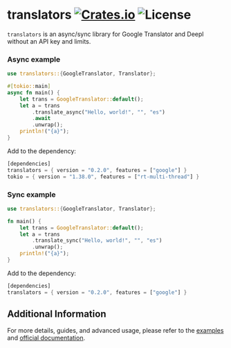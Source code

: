[crates-badge]: https://img.shields.io/crates/v/translators
[crates-url]: https://crates.io/crates/translators
[license-badge]: https://img.shields.io/github/license/charl1e7/rust-translators?style=flat&color=%230096FF


# translators [![Crates.io][crates-badge]][crates-url] ![License][license-badge]

`translators` is an async/sync library for Google Translator and Deepl without an API key and limits.

### Async example
```rust
use translators::{GoogleTranslator, Translator};

#[tokio::main]
async fn main() {
    let trans = GoogleTranslator::default();
    let a = trans
        .translate_async("Hello, world!", "", "es")
        .await
        .unwrap();
    println!("{a}");
}
```

Add to the dependency:
```rust
[dependencies]
translators = { version = "0.2.0", features = ["google"] }
tokio = { version = "1.38.0", features = ["rt-multi-thread"] }
```

### Sync example
```rust
use translators::{GoogleTranslator, Translator};

fn main() {
    let trans = GoogleTranslator::default();
    let a = trans
        .translate_sync("Hello, world!", "", "es")
        .unwrap();
    println!("{a}");
}
```

Add to the dependency:
```rust
[dependencies]
translators = { version = "0.2.0", features = ["google"] }
```


## Additional Information

For more details, guides, and advanced usage, please refer to the [examples](https://github.com/charl1e7/rust-translators/tree/main/examples) and [official documentation](https://crates.io/crates/translators).


